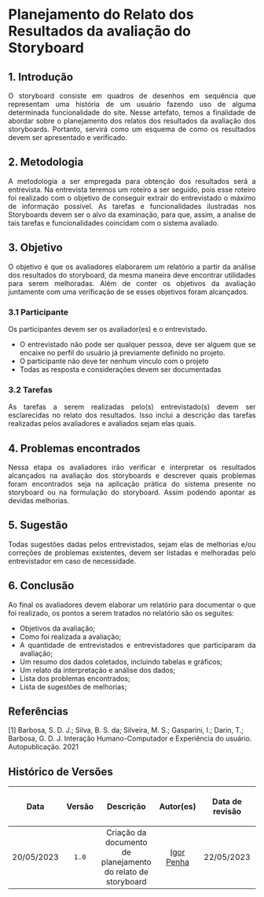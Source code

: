 <div class="body">

# Planejamento do Relato dos Resultados da avaliação do Storyboard

## 1. Introdução

<div align="justify">

O storyboard consiste em quadros de desenhos em sequência que representam uma história de um usuário fazendo uso de alguma determinada funcionalidade do site. Nesse artefato, temos a finalidade de abordar sobre o planejamento dos relatos dos resultados da avaliação dos storyboards. Portanto, servirá como um esquema de como os resultados devem ser apresentado e verificado.


## 2. Metodologia
A metodologia a ser empregada para obtenção dos resultados será a entrevista. Na entrevista teremos um roteiro a ser seguido, pois esse roteiro foi realizado com o objetivo de conseguir extrair do entrevistado o máximo de informação possível. As tarefas e funcionalidades ilustradas nos Storyboards devem ser o alvo da examinação, para que, assim, a analise de tais tarefas e funcionalidades coincidam com o sistema avaliado.

## 3. Objetivo

O objetivo é que os avaliadores elaborarem um relatório a partir da análise dos resultados do storyboard, da mesma maneira deve encontrar utilidades para serem melhoradas. Além de conter os objetivos da avaliação juntamente com uma verificação de se esses objetivos foram alcançados.


### 3.1 Participante

Os participantes devem ser os avaliador(es) e o entrevistado. 
 - O entrevistado não pode ser qualquer pessoa, deve ser alguem que se encaixe no perfil do usuário já previamente definido no projeto. 
 - O participante não deve ter nenhum vínculo com o projeto
 - Todas as resposta e considerações devem ser documentadas

### 3.2 Tarefas
As tarefas a serem realizadas pelo(s) entrevistado(s) devem ser esclarecidas no relato dos resultados. Isso inclui a descrição das tarefas realizadas pelos avaliadores e avaliados sejam elas quais.

## 4. Problemas encontrados 

Nessa etapa os avaliadores irão verificar e interpretar os resultados alcançados na avaliação dos storyboards e descrever quais problemas foram encontrados seja na aplicação prática do sistema presente no storyboard ou na formulação do storyboard. Assim podendo apontar as devidas melhorias.

## 5. Sugestão

Todas sugestões dadas pelos entrevistados, sejam elas de melhorias e/ou correções de problemas existentes, devem ser listadas e melhoradas pelo entrevistador em caso de necessidade.

## 6. Conclusão

Ao final os avaliadores devem elaborar um relatório para documentar o que foi realizado, os pontos a serem tratados no relatório são os seguites:

- Objetivos da avaliação;
- Como foi realizada a avaliação;
- A quantidade de entrevistados e entrevistadores que participaram da avaliação;
- Um resumo dos dados coletados, incluindo tabelas e gráficos;
- Um relato da interpretação e análise dos dados;
- Lista dos problemas encontrados;
- Lista de sugestões de melhorias;

</div>

## Referências

[1] Barbosa, S. D. J.; Silva, B. S. da; Silveira, M. S.; Gasparini, I.; Darin, T.; Barbosa, G. D. J. Interação Humano-Computador e Experiência do usuário. Autopublicação. 2021

## Histórico de Versões

| <p align="center">Data</p> | <p align="center">Versão</p> | <p align="center">Descrição</p> | <p align="center">Autor(es)</p> | <p align="center">Data de revisão</p> | <p align="center">Revisor(es)</p> |
| :--:       | :----: | :-------: | :---: | :-------------: | :-----: |
| 20/05/2023 | `1.0`  | Criação da documento de planejamento do relato de storyboard | [Igor Penha](https://github.com/igorpenhaa)  | 22/05/2023 | [Bruno Ribeiro](https://github.com/brunoriibeiro) |

</div>
